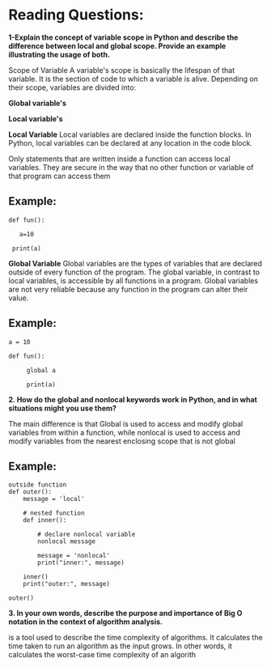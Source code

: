 # Reading Questions:
**1-Explain the concept of variable scope in Python and describe the difference between local and global scope. Provide an example illustrating the usage of both.**

Scope of Variable
A variable's scope is basically the lifespan of that variable. It is the section of code to which a variable is alive. Depending on their scope, variables are divided into:

**Global variable's**

**Local variable's**

 

**Local Variable**
Local variables are declared inside the function blocks. In Python, local variables can be declared at any location in the code block.

Only statements that are written inside a function can access local variables. They are secure in the way that no other function or variable of that program can access them 

## Example:
```
def fun():

   a=10

 print(a)
 ```

**Global Variable**
Global variables are the types of variables that are declared outside of every function of the program. The global variable, in contrast to local variables, is accessible by all functions in a program. Global variables are not very reliable because any function in the program can alter their value.

## Example:
```
a = 10

def fun():

     global a

     print(a)
 ```
**2. How do the global and nonlocal keywords work in Python, and in what situations might you use them?**

The main difference is that Global is used to access and modify global variables from within a function, while nonlocal is used to access and modify variables from the nearest enclosing scope that is not global

## Example:
```
outside function 
def outer():
    message = 'local'

    # nested function  
    def inner():

        # declare nonlocal variable
        nonlocal message

        message = 'nonlocal'
        print("inner:", message)

    inner()
    print("outer:", message)

outer()
```


**3. In your own words, describe the purpose and importance of Big O notation in the context of algorithm analysis.**


is a tool used to describe the time complexity of algorithms. It calculates the time taken to run an algorithm as the input grows.
In other words, it calculates the worst-case time complexity of an algorith